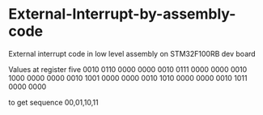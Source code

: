 # External-Interrupt-by-assembly-code
External interrupt code in low level assembly on STM32F100RB dev board

Values at register five
0010 0110 0000 0000
0010 0111 0000 0000
0010 1000 0000 0000
0010 1001 0000 0000
0010 1010 0000 0000
0010 1011 0000 0000

to get sequence 00,01,10,11
